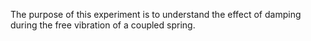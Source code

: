 The purpose of this experiment is to understand the effect of damping during the free vibration of a coupled spring.